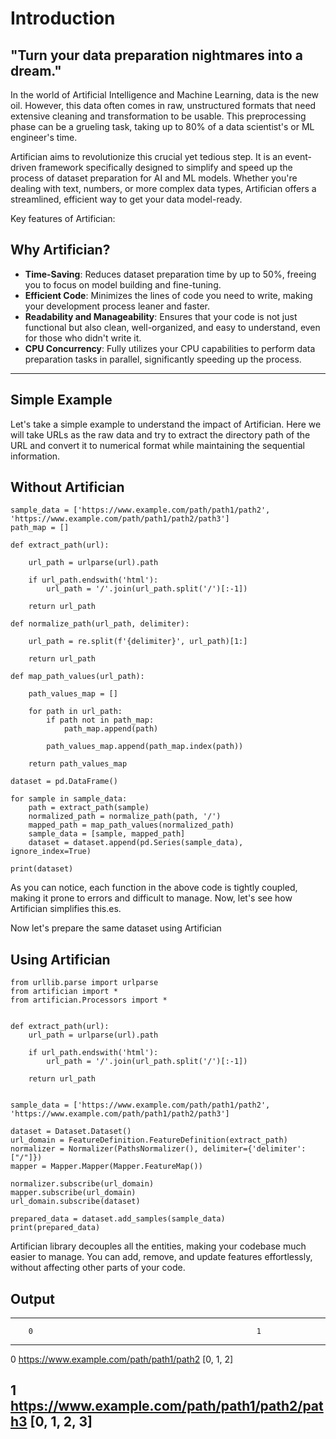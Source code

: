 # Introduction

## \"Turn your data preparation nightmares into a dream.\"

In the world of Artificial Intelligence and Machine Learning, data is
the new oil. However, this data often comes in raw, unstructured formats
that need extensive cleaning and transformation to be usable. This
preprocessing phase can be a grueling task, taking up to 80% of a data
scientist\'s or ML engineer\'s time.

Artifician aims to revolutionize this crucial yet tedious step. It is an
event-driven framework specifically designed to simplify and speed up
the process of dataset preparation for AI and ML models. Whether you\'re
dealing with text, numbers, or more complex data types, Artifician
offers a streamlined, efficient way to get your data model-ready.

Key features of Artifician:

## Why Artifician?

-   **Time-Saving**: Reduces dataset preparation time by up to 50%,
    freeing you to focus on model building and fine-tuning.
-   **Efficient Code**: Minimizes the lines of code you need to write,
    making your development process leaner and faster.
-   **Readability and Manageability**: Ensures that your code is not
    just functional but also clean, well-organized, and easy to
    understand, even for those who didn\'t write it.
-   **CPU Concurrency**: Fully utilizes your CPU capabilities to perform
    data preparation tasks in parallel, significantly speeding up the
    process.

------------------------------------------------------------------------

## Simple Example

Let\'s take a simple example to understand the impact of Artifician.
Here we will take URLs as the raw data and try to extract the directory
path of the URL and convert it to numerical format while maintaining the
sequential information.

## Without Artifician

    sample_data = ['https://www.example.com/path/path1/path2', 'https://www.example.com/path/path1/path2/path3']
    path_map = []

    def extract_path(url):

        url_path = urlparse(url).path

        if url_path.endswith('html'):
            url_path = '/'.join(url_path.split('/')[:-1])

        return url_path

    def normalize_path(url_path, delimiter):

        url_path = re.split(f'{delimiter}', url_path)[1:]

        return url_path

    def map_path_values(url_path):

        path_values_map = []

        for path in url_path:
            if path not in path_map:
                path_map.append(path)

            path_values_map.append(path_map.index(path))

        return path_values_map

    dataset = pd.DataFrame()

    for sample in sample_data:
        path = extract_path(sample)
        normalized_path = normalize_path(path, '/')
        mapped_path = map_path_values(normalized_path)
        sample_data = [sample, mapped_path]
        dataset = dataset.append(pd.Series(sample_data), ignore_index=True)

    print(dataset)

As you can notice, each function in the above code is tightly coupled,
making it prone to errors and difficult to manage. Now, let\'s see how
Artifician simplifies this.es.

Now let\'s prepare the same dataset using Artifician

## Using Artifician

    from urllib.parse import urlparse
    from artifician import *
    from artifician.Processors import *


    def extract_path(url):
        url_path = urlparse(url).path

        if url_path.endswith('html'):
            url_path = '/'.join(url_path.split('/')[:-1])

        return url_path


    sample_data = ['https://www.example.com/path/path1/path2', 'https://www.example.com/path/path1/path2/path3']

    dataset = Dataset.Dataset()
    url_domain = FeatureDefinition.FeatureDefinition(extract_path)
    normalizer = Normalizer(PathsNormalizer(), delimiter={'delimiter': ["/"]})
    mapper = Mapper.Mapper(Mapper.FeatureMap())

    normalizer.subscribe(url_domain)
    mapper.subscribe(url_domain)
    url_domain.subscribe(dataset)

    prepared_data = dataset.add_samples(sample_data)
    print(prepared_data)

Artifician library decouples all the entities, making your codebase much
easier to manage. You can add, remove, and update features effortlessly,
without affecting other parts of your code.

## Output

  ------------------------------------------------------------------------
        0                                                  1
  ----- -------------------------------------------------- ---------------
  0     <https://www.example.com/path/path1/path2>         \[0, 1, 2\]

  1     <https://www.example.com/path/path1/path2/path3>   \[0, 1, 2, 3\]
  ------------------------------------------------------------------------
